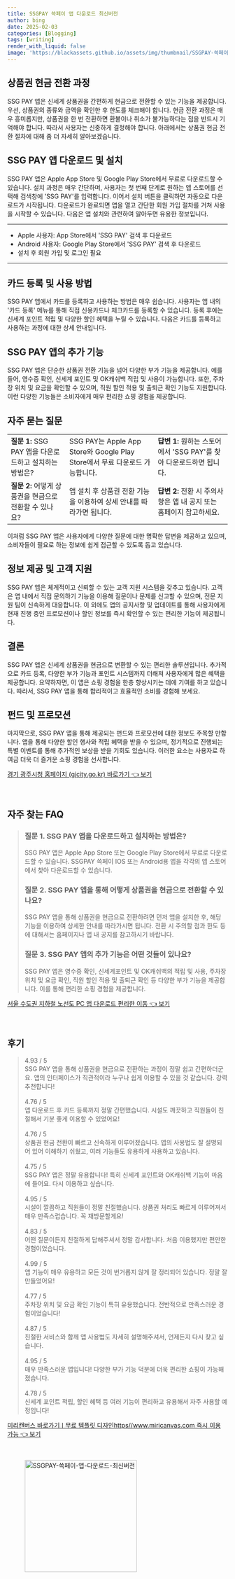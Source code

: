 ```yaml
---
title: SSGPAY 쓱페이 앱 다운로드 최신버전
author: bing
date: 2025-02-03
categories: [Blogging]
tags: [writing]
render_with_liquid: false
image: 'https://blackassets.github.io/assets/img/thumbnail/SSGPAY-쓱페이-앱-다운로드-최신버전.webp'
---
```



<h2 id='상품권 현금 전환 과정'>상품권 현금 전환 과정</h2>

<p>SSG PAY 앱은 신세계 상품권을 간편하게 현금으로 전환할 수 있는 기능을 제공합니다. 우선, 상품권의 종류와 금액을 확인한 후 한도를 체크해야 합니다. 현금 전환 과정은 매우 흥미롭지만, 상품권을 한 번 전환하면 환불이나 취소가 불가능하다는 점을 반드시 기억해야 합니다. 따라서 사용자는 신중하게 결정해야 합니다. 아래에서는 상품권 현금 전환 절차에 대해 좀 더 자세히 알아보겠습니다.</p>

<h2 id='SSG PAY 앱 다운로드 및 설치'>SSG PAY 앱 다운로드 및 설치</h2>

<p>SSG PAY 앱은 Apple App Store 및 Google Play Store에서 무료로 다운로드할 수 있습니다. 설치 과정은 매우 간단하며, 사용자는 첫 번째 단계로 원하는 앱 스토어를 선택해 검색창에 'SSG PAY'를 입력합니다. 이어서 설치 버튼을 클릭하면 자동으로 다운로드가 시작됩니다. 다운로드가 완료되면 앱을 열고 간단한 회원 가입 절차를 거쳐 사용을 시작할 수 있습니다. 다음은 앱 설치와 관련하여 알아두면 유용한 정보입니다.</p>

<hr />

<ul>
    <li>Apple 사용자: App Store에서 'SSG PAY' 검색 후 다운로드</li>
    <li>Android 사용자: Google Play Store에서 'SSG PAY' 검색 후 다운로드</li>
    <li>설치 후 회원 가입 및 로그인 필요</li>
</ul>

<hr />

<h2 id='카드 등록 및 사용 방법'>카드 등록 및 사용 방법</h2>

<p>SSG PAY 앱에서 카드를 등록하고 사용하는 방법은 매우 쉽습니다. 사용자는 앱 내의 '카드 등록' 메뉴를 통해 직접 신용카드나 체크카드를 등록할 수 있습니다. 등록 후에는 신세계 포인트 적립 및 다양한 할인 혜택을 누릴 수 있습니다. 다음은 카드를 등록하고 사용하는 과정에 대한 상세 안내입니다.</p>

<h2 id='SSG PAY 앱의 추가 기능'>SSG PAY 앱의 추가 기능</h2>

<p>SSG PAY 앱은 단순한 상품권 전환 기능을 넘어 다양한 부가 기능을 제공합니다. 예를 들어, 영수증 확인, 신세계 포인트 및 OK캐쉬백 적립 및 사용이 가능합니다. 또한, 주차장 위치 및 요금을 확인할 수 있으며, 직원 할인 적용 및 출퇴근 확인 기능도 지원합니다. 이런 다양한 기능들은 소비자에게 매우 편리한 쇼핑 경험을 제공합니다.</p>

<h2 id='자주 묻는 질문'>자주 묻는 질문</h2>

<table>
    <tr>
        <td><b>질문 1:</b> SSG PAY 앱을 다운로드하고 설치하는 방법은?</td>
        <td>SSG PAY는 Apple App Store와 Google Play Store에서 무료 다운로드 가능합니다.</td>
        <td><b>답변 1:</b> 원하는 스토어에서 'SSG PAY'를 찾아 다운로드하면 됩니다.</td>
    </tr>
    <tr>
        <td><b>질문 2:</b> 어떻게 상품권을 현금으로 전환할 수 있나요?</td>
        <td>앱 설치 후 상품권 전환 기능을 이용하여 상세 안내를 따라가면 됩니다.</td>
        <td><b>답변 2:</b> 전환 시 주의사항은 앱 내 공지 또는 홈페이지 참고하세요.</td>
    </tr>
</table>

<p>이처럼 SSG PAY 앱은 사용자에게 다양한 질문에 대한 명확한 답변을 제공하고 있으며, 소비자들이 필요로 하는 정보에 쉽게 접근할 수 있도록 돕고 있습니다.</p>

<h2 id='정보 제공 및 고객 지원'>정보 제공 및 고객 지원</h2>

<p>SSG PAY 앱은 체계적이고 신뢰할 수 있는 고객 지원 시스템을 갖추고 있습니다. 고객은 앱 내에서 직접 문의하기 기능을 이용해 질문이나 문제를 신고할 수 있으며, 전문 지원 팀이 신속하게 대응합니다. 이 외에도 앱의 공지사항 및 업데이트를 통해 사용자에게 현재 진행 중인 프로모션이나 할인 정보를 즉시 확인할 수 있는 편리한 기능이 제공됩니다.</p>

<h2 id='결론'>결론</h2>

<p>SSG PAY 앱은 신세계 상품권을 현금으로 변환할 수 있는 편리한 솔루션입니다. 추가적으로 카드 등록, 다양한 부가 기능과 포인트 시스템까지 더해져 사용자에게 많은 혜택을 제공합니다. 요약하자면, 이 앱은 쇼핑 경험을 한층 향상시키는 데에 기여를 하고 있습니다. 따라서, SSG PAY 앱을 통해 합리적이고 효율적인 소비를 경험해 보세요.</p>

<h2 id='펀드 및 프로모션'>펀드 및 프로모션</h2>

<p>마지막으로, SSG PAY 앱을 통해 제공되는 펀드와 프로모션에 대한 정보도 주목할 만합니다. 앱을 통해 다양한 할인 행사와 적립 혜택을 받을 수 있으며, 정기적으로 진행되는 특별 이벤트를 통해 추가적인 보상을 받을 기회도 있습니다. 이러한 요소는 사용자로 하여금 더욱 더 즐거운 쇼핑 경험을 선사합니다.</p>


<p><a class="click-button" title="경기 광주시청 홈페이지 (gjcity.go.kr) 바로가기" href="https://blackassets.github.io/posts/%EA%B2%BD%EA%B8%B0-%EA%B4%91%EC%A3%BC%EC%8B%9C%EC%B2%AD-%ED%99%88%ED%8E%98%EC%9D%B4%EC%A7%80-(gjcity.go.kr)-%EB%B0%94%EB%A1%9C%EA%B0%80%EA%B8%B0/" rel="dofollow">경기 광주시청 홈페이지 (gjcity.go.kr) 바로가기 👈 보기</a></p><br>
<h2 id='자주_찾는_FAQ'>자주 찾는 FAQ</h2>
<div itemscope="" itemtype="https://schema.org/FAQPage"> 
<blockquote> 
<div itemscope="" itemprop="mainEntity" itemtype="https://schema.org/Question"> 
<h3 itemprop="name">질문 1. SSG PAY 앱을 다운로드하고 설치하는 방법은?</h3> 
<div itemscope="" itemprop="acceptedAnswer" itemtype="https://schema.org/Answer"> 
<span itemprop="text"> 
<p>SSG PAY 앱은 Apple App Store 또는 Google Play Store에서 무료로 다운로드할 수 있습니다. SSGPAY 쓱페이 IOS 또는 Android용 앱을 각각의 앱 스토어에서 찾아 다운로드할 수 있습니다.</p> 
</span> 
</div> 
</div> 

<div itemscope="" itemprop="mainEntity" itemtype="https://schema.org/Question"> 
<h3 itemprop="name">질문 2. SSG PAY 앱을 통해 어떻게 상품권을 현금으로 전환할 수 있나요?</h3> 
<div itemscope="" itemprop="acceptedAnswer" itemtype="https://schema.org/Answer"> 
<span itemprop="text"> 
<p>SSG PAY 앱을 통해 상품권을 현금으로 전환하려면 먼저 앱을 설치한 후, 해당 기능을 이용하여 상세한 안내를 따라가시면 됩니다. 전환 시 주의할 점과 한도 등에 대해서는 홈페이지나 앱 내 공지를 참고하시기 바랍니다.</p> 
</span> 
</div> 
</div> 

<div itemscope="" itemprop="mainEntity" itemtype="https://schema.org/Question"> 
<h3 itemprop="name">질문 3. SSG PAY 앱의 추가 기능은 어떤 것들이 있나요?</h3> 
<div itemscope="" itemprop="acceptedAnswer" itemtype="https://schema.org/Answer"> 
<span itemprop="text"> 
<p>SSG PAY 앱은 영수증 확인, 신세계포인트 및 OK캐쉬백의 적립 및 사용, 주차장 위치 및 요금 확인, 직원 할인 적용 및 출퇴근 확인 등 다양한 부가 기능을 제공합니다. 이를 통해 편리한 쇼핑 경험을 제공합니다.</p> 
</span> 
</div> 
</div> 

</blockquote> 
</div>
<p><a class="click-button" title="서울 수도권 지하철 노선도 PC 앱 다운로드 편리한 이동" href="https://blackassets.github.io/posts/%EC%84%9C%EC%9A%B8-%EC%88%98%EB%8F%84%EA%B6%8C-%EC%A7%80%ED%95%98%EC%B2%A0-%EB%85%B8%EC%84%A0%EB%8F%84-PC-%EC%95%B1-%EB%8B%A4%EC%9A%B4%EB%A1%9C%EB%93%9C-%ED%8E%B8%EB%A6%AC%ED%95%9C-%EC%9D%B4%EB%8F%99/" rel="dofollow">서울 수도권 지하철 노선도 PC 앱 다운로드 편리한 이동 👈 보기</a></p><br>
<h2 id='후기'>후기</h2>
<div itemscope itemtype="https://schema.org/Product">
  <blockquote>
  <div itemprop="review" itemscope itemtype="https://schema.org/Review">
      <div itemprop="reviewRating" itemscope itemtype="https://schema.org/Rating"> <span itemprop="ratingValue">4.93</span> / <span itemprop="bestRating">5</span> </div>
      <span itemprop="reviewBody">SSG PAY 앱을 통해 상품권을 현금으로 전환하는 과정이 정말 쉽고 간편하더군요. 앱의 인터페이스가 직관적이라 누구나 쉽게 이용할 수 있을 것 같습니다. 강력 추천합니다!</span>
  </div>
  <br>
  <div itemprop="review" itemscope itemtype="https://schema.org/Review">
      <div itemprop="reviewRating" itemscope itemtype="https://schema.org/Rating"> <span itemprop="ratingValue">4.76</span> / <span itemprop="bestRating">5</span> </div>
      <span itemprop="reviewBody">앱 다운로드 후 카드 등록까지 정말 간편했습니다. 시설도 깨끗하고 직원들이 친절해서 기분 좋게 이용할 수 있었어요!</span>
  </div>
  <br>
  <div itemprop="review" itemscope itemtype="https://schema.org/Review">
      <div itemprop="reviewRating" itemscope itemtype="https://schema.org/Rating"> <span itemprop="ratingValue">4.76</span> / <span itemprop="bestRating">5</span> </div>
      <span itemprop="reviewBody">상품권 현금 전환이 빠르고 신속하게 이루어졌습니다. 앱의 사용법도 잘 설명되어 있어 이해하기 쉬웠고, 여러 기능들도 유용하게 사용하고 있습니다.</span>
  </div>
  <br>
  <div itemprop="review" itemscope itemtype="https://schema.org/Review">
      <div itemprop="reviewRating" itemscope itemtype="https://schema.org/Rating"> <span itemprop="ratingValue">4.75</span> / <span itemprop="bestRating">5</span> </div>
      <span itemprop="reviewBody">SSG PAY 앱은 정말 유용합니다! 특히 신세계 포인트와 OK캐쉬백 기능이 마음에 들어요. 다시 이용하고 싶습니다.</span>
  </div>
  <br>
  <div itemprop="review" itemscope itemtype="https://schema.org/Review">
      <div itemprop="reviewRating" itemscope itemtype="https://schema.org/Rating"> <span itemprop="ratingValue">4.95</span> / <span itemprop="bestRating">5</span> </div>
      <span itemprop="reviewBody">시설이 깔끔하고 직원들이 정말 친절했습니다. 상품권 처리도 빠르게 이루어져서 매우 만족스럽습니다. 꼭 재방문할게요!</span>
  </div>
  <br>
  <div itemprop="review" itemscope itemtype="https://schema.org/Review">
      <div itemprop="reviewRating" itemscope itemtype="https://schema.org/Rating"> <span itemprop="ratingValue">4.83</span> / <span itemprop="bestRating">5</span> </div>
      <span itemprop="reviewBody">어떤 질문이든지 친절하게 답해주셔서 정말 감사합니다. 처음 이용했지만 편안한 경험이었습니다.</span>
  </div>
  <br>
  <div itemprop="review" itemscope itemtype="https://schema.org/Review">
      <div itemprop="reviewRating" itemscope itemtype="https://schema.org/Rating"> <span itemprop="ratingValue">4.99</span> / <span itemprop="bestRating">5</span> </div>
      <span itemprop="reviewBody">앱 기능이 매우 유용하고 모든 것이 번거롭지 않게 잘 정리되어 있습니다. 정말 잘 만들었어요!</span>
  </div>
  <br>
  <div itemprop="review" itemscope itemtype="https://schema.org/Review">
      <div itemprop="reviewRating" itemscope itemtype="https://schema.org/Rating"> <span itemprop="ratingValue">4.77</span> / <span itemprop="bestRating">5</span> </div>
      <span itemprop="reviewBody">주차장 위치 및 요금 확인 기능이 특히 유용했습니다. 전반적으로 만족스러운 경험이었습니다!</span>
  </div>
  <br>
  <div itemprop="review" itemscope itemtype="https://schema.org/Review">
      <div itemprop="reviewRating" itemscope itemtype="https://schema.org/Rating"> <span itemprop="ratingValue">4.87</span> / <span itemprop="bestRating">5</span> </div>
      <span itemprop="reviewBody">친절한 서비스와 함께 앱 사용법도 자세히 설명해주셔서, 언제든지 다시 찾고 싶습니다.</span>
  </div>
  <br>
  <div itemprop="review" itemscope itemtype="https://schema.org/Review">
      <div itemprop="reviewRating" itemscope itemtype="https://schema.org/Rating"> <span itemprop="ratingValue">4.95</span> / <span itemprop="bestRating">5</span> </div>
      <span itemprop="reviewBody">매우 만족스러운 앱입니다! 다양한 부가 기능 덕분에 더욱 편리한 쇼핑이 가능해졌습니다.</span>
  </div>
  <br>
  <div itemprop="review" itemscope itemtype="https://schema.org/Review">
      <div itemprop="reviewRating" itemscope itemtype="https://schema.org/Rating"> <span itemprop="ratingValue">4.78</span> / <span itemprop="bestRating">5</span> </div>
      <span itemprop="reviewBody">신세계 포인트 적립, 할인 혜택 등 여러 기능이 편리하고 유용해서 자주 사용할 예정입니다!</span>
  </div>
  </blockquote>
</div>
<p><a class="click-button" title="미리캔버스 바로가기ㅣ무료 템플릿 디자인https//www.miricanvas.com 즉시 이용 가능" href="https://blackassets.github.io/posts/%EB%AF%B8%EB%A6%AC%EC%BA%94%EB%B2%84%EC%8A%A4-%EB%B0%94%EB%A1%9C%EA%B0%80%EA%B8%B0%E3%85%A3%EB%AC%B4%EB%A3%8C-%ED%85%9C%ED%94%8C%EB%A6%BF-%EB%94%94%EC%9E%90%EC%9D%B8httpswww.miricanvas.com-%EC%A6%89%EC%8B%9C-%EC%9D%B4%EC%9A%A9-%EA%B0%80%EB%8A%A5/" rel="dofollow">미리캔버스 바로가기ㅣ무료 템플릿 디자인https//www.miricanvas.com 즉시 이용 가능 👈 보기</a></p><br>
<figure class="image"><img src="https://blackassets.github.io/assets/img/thumbnail/SSGPAY-쓱페이-앱-다운로드-최신버전.webp" alt="SSGPAY-쓱페이-앱-다운로드-최신버전" width="256" height="256"></figure>